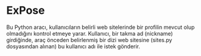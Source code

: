 # ExPose
Bu Python aracı, kullanıcıların belirli web sitelerinde bir profilin mevcut olup olmadığını kontrol etmeye yarar. Kullanıcı, bir takma ad (nickname) girdiğinde, araç önceden belirlenmiş bir dizi web sitesine (sites.py dosyasından alınan) bu kullanıcı adı ile istek gönderir.
